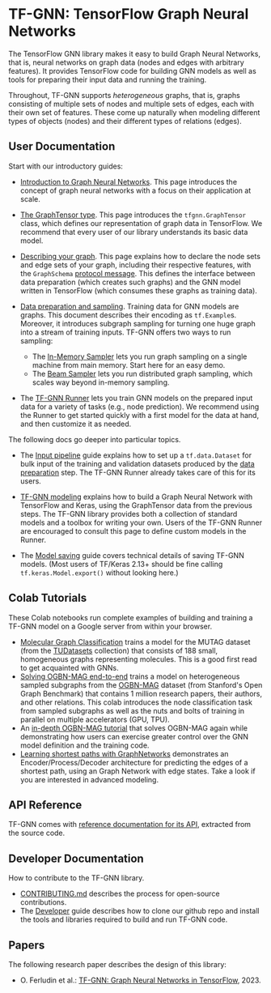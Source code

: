 # TF-GNN: TensorFlow Graph Neural Networks

<!-- PLACEHOLDER FOR OVERVIEW GOOGLE EXTRAS -->

The TensorFlow GNN library makes it easy to build Graph Neural Networks, that
is, neural networks on graph data (nodes and edges with arbitrary features).
It provides TensorFlow code for building GNN models as well as tools for
preparing their input data and running the training.

Throughout, TF-GNN supports *heterogeneous* graphs, that is, graphs consisting
of multiple sets of nodes and multiple sets of edges, each with their own set of
features. These come up naturally when modeling different types of objects
(nodes) and their different types of relations (edges).


## User Documentation

Start with our introductory guides:

  * [Introduction to Graph Neural Networks](intro.md). This page introduces the
    concept of graph neural networks with a focus on their application at scale.

  * [The GraphTensor type](graph_tensor.md). This page introduces the
    `tfgnn.GraphTensor` class, which defines our representation of graph data
    in TensorFlow. We recommend that every user of our library understands its
    basic data model.

  * [Describing your graph](schema.md). This page explains how to declare the
    node sets and edge sets of your graph, including their respective features,
    with the `GraphSchema`
    [protocol message](https://developers.google.com/protocol-buffers).
    This defines the interface between data preparation (which creates such
    graphs) and the GNN model written in TensorFlow (which consumes these
    graphs as training data).

  * [Data preparation and sampling](data_prep.md). Training data for GNN
    models are graphs. This document describes their encoding as `tf.Example`s.
    Moreover, it introduces subgraph sampling for turning one huge graph into a
    stream of training inputs. TF-GNN offers two ways to run sampling:

      * The [In-Memory Sampler](inmemory_sampler.md) lets you run graph
        sampling on a single machine from main memory. Start here for an
        easy demo.
      * The [Beam Sampler](beam_sampler.md) lets you run distributed
        graph sampling, which scales way beyond in-memory sampling.

  * The [TF-GNN Runner](runner.md) lets you train GNN models on the
    prepared input data for a variety of tasks (e.g., node prediction).
    We recommend using the Runner to get started quickly with a first model
    for the data at hand, and then customize it as needed.

The following docs go deeper into particular topics.

  * The [Input pipeline](input_pipeline.md) guide explains how to set up
    a `tf.data.Dataset` for bulk input of the training and validation datasets
    produced by the [data preparation](data_prep.md) step. The TF-GNN Runner
    already takes care of this for its users.

  * [TF-GNN modeling](gnn_modeling.md) explains how to build a Graph Neural
    Network with TensorFlow and Keras, using the GraphTensor data from the
    previous steps. The TF-GNN library provides both a collection of standard
    models and a toolbox for writing your own. Users of the TF-GNN Runner
    are encouraged to consult this page to define custom models in the Runner.

  * The [Model saving](model_saving.md) guide covers technical details of
    saving TF-GNN models. (Most users of TF/Keras 2.13+ should be fine calling
    `tf.keras.Model.export()` without looking here.)

## Colab Tutorials

These Colab notebooks run complete examples of building and training a TF-GNN
model on a Google server from within your browser.

  * [Molecular Graph
    Classification](https://colab.research.google.com/github/tensorflow/gnn/blob/master/examples/notebooks/intro_mutag_example.ipynb)
    trains a model for the MUTAG dataset (from the
    [TUDatasets](https://chrsmrrs.github.io/datasets/) collection) that consists
    of 188 small, homogeneous graphs representing molecules. This is a good
    first read to get acquainted with GNNs.
  * [Solving OGBN-MAG
    end-to-end](https://colab.research.google.com/github/tensorflow/gnn/blob/master/examples/notebooks/ogbn_mag_e2e.ipynb)
    trains a model on heterogeneous sampled subgraphs from the
    [OGBN-MAG](https://ogb.stanford.edu/docs/nodeprop/#ogbn-mag) dataset (from
    Stanford's Open Graph Benchmark) that contains 1 million research papers,
    their authors, and other relations. This colab introduces the node
    classification task from sampled subgraphs as well as the nuts and bolts of
    training in parallel on multiple accelerators (GPU, TPU).
  * An [in-depth OGBN-MAG
    tutorial](https://colab.research.google.com/github/tensorflow/gnn/blob/master/examples/notebooks/ogbn_mag_indepth.ipynb)
    that solves OGBN-MAG again while demonstrating how users can exercise
    greater control over the GNN model definition and the training code.
  * [Learning shortest paths with
    GraphNetworks](https://colab.research.google.com/github/tensorflow/gnn/blob/master/examples/notebooks/graph_network_shortest_path.ipynb)
    demonstrates an Encoder/Process/Decoder architecture for predicting the
    edges of a shortest path, using an Graph Network with edge states.
    Take a look if you are interested in advanced modeling.

## API Reference

TF-GNN comes with
[reference documentation for its API](https://github.com/tensorflow/gnn/blob/main/tensorflow_gnn/docs/api_docs/README.md),
extracted from the source code.

## Developer Documentation

How to contribute to the TF-GNN library.

  * [CONTRIBUTING.md](https://github.com/tensorflow/gnn/blob/main/CONTRIBUTING.md)
    describes the process for open-source contributions.
  * The [Developer](developer.md) guide describes how to clone our github repo
    and install the tools and libraries required to build and run TF-GNN code.

## Papers

The following research paper describes the design of this library:

  * O. Ferludin et al.: [TF-GNN: Graph Neural Networks in
  TensorFlow](https://arxiv.org/abs/2207.03522), 2023.
